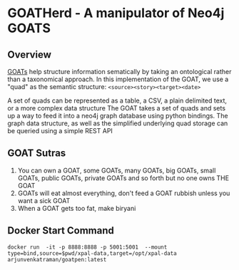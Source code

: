 # GOATHerd - A manipulator of Neo4j GOATS


## Overview

[GOATs](https://github.com/mojolab/mojogoat)  help structure information sematically by taking an ontological rather than a taxonomical approach. 
In this implementation of the GOAT, we use a "quad" as the semantic structure: `<source><story><target><date>`

A set of quads can be represented as a table, a CSV, a plain delimited text, or a more complex data structure
The GOAT takes a set of quads and sets up a way to feed it into a neo4j graph database using python bindings. The graph data structure, as well as the simplified underlying quad storage can be queried using a simple REST API


## GOAT Sutras

1. You can own a GOAT, some GOATs, many GOATs, big GOATs, small GOATs, public GOATs, private GOATs and so forth but no one owns THE GOAT
2. GOATs will eat almost everything, don't feed a GOAT rubbish unless you want a sick GOAT
3. When a GOAT gets too fat, make biryani


## Docker Start Command

```
docker run  -it -p 8888:8888 -p 5001:5001  --mount type=bind,source=$pwd/xpal-data,target=/opt/xpal-data arjunvenkatraman/goatpen:latest
```